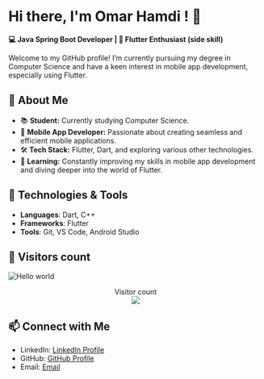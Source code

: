 # Hi there, I'm Omar Hamdi ! 👋

 **💻 Java Spring Boot Developer | 📱 Flutter Enthusiast (side skill)**

Welcome to my GitHub profile! I’m currently pursuing my degree in Computer Science and have a keen interest in mobile app development, especially using Flutter.

## 🚀 About Me

- 📚 **Student:** Currently studying Computer Science.
- 📱 **Mobile App Developer:** Passionate about creating seamless and efficient mobile applications.
- 🛠️ **Tech Stack:** Flutter, Dart, and exploring various other technologies.
- 🌱 **Learning:** Constantly improving my skills in mobile app development and diving deeper into the world of Flutter.

<!-- ## 🛠️ Projects

### News Application
A news application developed using Flutter, where I gained extensive experience in:
- **API Integration**: Using the Dio package.
- **Asynchronous Programming**: Ensuring smooth user experiences.
- **JSON Data Handling**: Parsing and manipulating JSON data.
- **Utilizing Flutter Packages**: Including `webview_flutter`.

Check out the project [here](https://github.com/your-github-username/your-repository-name). -->

## 🔧 Technologies & Tools

- **Languages**: Dart, C++
- **Frameworks**: Flutter
- **Tools**: Git, VS Code, Android Studio

## 🚀 Visitors count
<img src="https://raw.githubusercontent.com/sagar-viradiya/sagar-viradiya/master/resources/banner.png" alt="Hello world">

<p align="center"> 
  Visitor count<br>
  <img src="https://profile-counter.glitch.me/OmarHamdi11/count.svg" />
</p>

## 📫 Connect with Me

- LinkedIn: [LinkedIn Profile](https://www.linkedin.com/in/omar-ellafy?utm_source=share&utm_campaign=share_via&utm_content=profile&utm_medium=android_app)
- GitHub: [GitHub Profile](https://github.com/OmarHamdi11)
- Email: [Email](mailto:omarellafy1@gmail.com)

<!-- ## 🌟 GitHub Stats

![Your GitHub Stats](https://github-readme-stats.vercel.app/api?username=your-github-username&show_icons=true&theme=radical)   -->


<!---
OmarHamdi11/OmarHamdi11 is a ✨ special ✨ repository because its `README.md` (this file) appears on your GitHub profile.
You can click the Preview link to take a look at your changes.
--->
